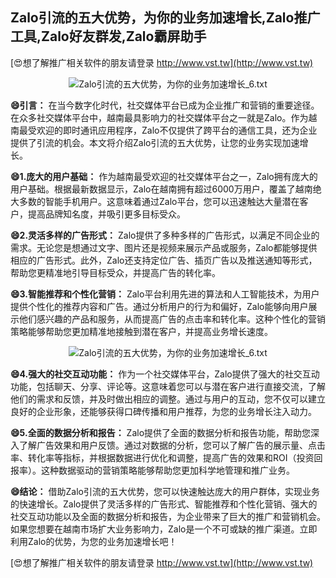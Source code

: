 ## **Zalo引流的五大优势，为你的业务加速增长,Zalo推广工具,Zalo好友群发,Zalo霸屏助手**

[😍想了解推广相关软件的朋友请登录 http://www.vst.tw](http://www.vst.tw)

 <center><img src="https://vst.tw/MP4/tuiguang/png/4.png" alt="Zalo引流的五大优势，为你的业务加速增长_6.txt"></center>

**😄引言：**
在当今数字化时代，社交媒体平台已成为企业推广和营销的重要途径。在众多社交媒体平台中，越南最具影响力的社交媒体平台之一就是Zalo。作为越南最受欢迎的即时通讯应用程序，Zalo不仅提供了跨平台的通信工具，还为企业提供了引流的机会。本文将介绍Zalo引流的五大优势，让您的业务实现加速增长。

**😄1.庞大的用户基础：**
作为越南最受欢迎的社交媒体平台之一，Zalo拥有庞大的用户基础。根据最新数据显示，Zalo在越南拥有超过6000万用户，覆盖了越南绝大多数的智能手机用户。这意味着通过Zalo平台，您可以迅速触达大量潜在客户，提高品牌知名度，并吸引更多目标受众。

**😄2.灵活多样的广告形式：**
Zalo提供了多种多样的广告形式，以满足不同企业的需求。无论您是想通过文字、图片还是视频来展示产品或服务，Zalo都能够提供相应的广告形式。此外，Zalo还支持定位广告、插页广告以及推送通知等形式，帮助您更精准地引导目标受众，并提高广告的转化率。

**😄3.智能推荐和个性化营销：**
Zalo平台利用先进的算法和人工智能技术，为用户提供个性化的推荐内容和广告。通过分析用户的行为和偏好，Zalo能够向用户展示他们感兴趣的产品和服务，从而提高广告的点击率和转化率。这种个性化的营销策略能够帮助您更加精准地接触到潜在客户，并提高业务增长速度。

 <center><img src="https://vst.tw/MP4/tuiguang/png/0.png" alt="Zalo引流的五大优势，为你的业务加速增长_6.txt"></center>

**😄4.强大的社交互动功能：**
作为一个社交媒体平台，Zalo提供了强大的社交互动功能，包括聊天、分享、评论等。这意味着您可以与潜在客户进行直接交流，了解他们的需求和反馈，并及时做出相应的调整。通过与用户的互动，您不仅可以建立良好的企业形象，还能够获得口碑传播和用户推荐，为您的业务增长注入动力。

**😄5.全面的数据分析和报告：**
Zalo提供了全面的数据分析和报告功能，帮助您深入了解广告效果和用户反馈。通过对数据的分析，您可以了解广告的展示量、点击率、转化率等指标，并根据数据进行优化和调整，提高广告的效果和ROI（投资回报率）。这种数据驱动的营销策略能够帮助您更加科学地管理和推广业务。

**😄结论：**
借助Zalo引流的五大优势，您可以快速触达庞大的用户群体，实现业务的快速增长。Zalo提供了灵活多样的广告形式、智能推荐和个性化营销、强大的社交互动功能以及全面的数据分析和报告，为企业带来了巨大的推广和营销机会。如果您想要在越南市场扩大业务影响力，Zalo是一个不可或缺的推广渠道。立即利用Zalo的优势，为您的业务加速增长吧！

[😍想了解推广相关软件的朋友请登录 http://www.vst.tw](http://www.vst.tw)



